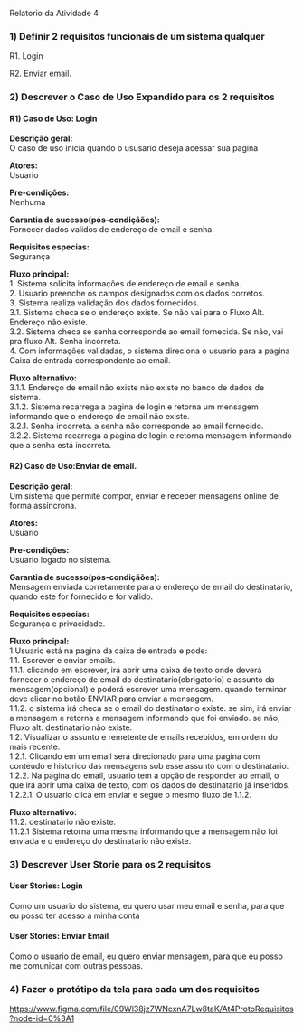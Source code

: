 Relatorio da Atividade 4

### 1) Definir 2 requisitos funcionais de um sistema qualquer
  
  R1. Login
  
  R2. Enviar email.
  
### 2) Descrever o Caso de Uso Expandido para os 2 requisitos 
  
  #### R1) **Caso de Uso: Login**
  
  **Descrição geral:**<br>
  O caso de uso inicia quando o ususario deseja acessar sua pagina
  
  **Atores:**<br>
  Usuario
  
  **Pre-condições:**<br>
  Nenhuma
  
  **Garantia de sucesso(pós-condiçãões):**<br>
  Fornecer dados validos de endereço de email e senha.
  
  **Requisitos especias:**<br>
  Segurança
  
  **Fluxo principal:**<br>
    1. Sistema solicita informações de endereço de email e senha. <br>
    2. Usuario preenche os campos designados com os dados corretos. <br>
    3. Sistema realiza validação dos dados fornecidos.<br>
    3.1. Sistema checa se o endereço existe. Se não vai para o Fluxo Alt. Endereço não existe. <br>
    3.2. Sistema checa se senha corresponde ao email fornecida. Se não, vai pra fluxo Alt. Senha incorreta. <br>
    4. Com informações validadas, o sistema direciona o usuario para a pagina Caixa de entrada correspondente ao email. <br>
  
  **Fluxo alternativo:**<br>
    3.1.1. Endereço de email não existe não existe no banco de dados de sistema.<br>
      3.1.2. Sistema recarrega a pagina de login e retorna um mensagem informando que o endereço de email não existe.<br>
    3.2.1. Senha incorreta.  a senha não corresponde ao email fornecido.<br>
      3.2.2. Sistema recarrega a pagina de login e retorna mensagem informando que a senha está incorreta.<br>
  
  #### R2) **Caso de Uso:Enviar de email.**
  
  **Descrição geral:**<br>
  Um sistema que permite compor, enviar e receber mensagens online de forma assíncrona.
  
  **Atores:**<br>
  Usuario

  **Pre-condições:**<br>
  Usuario logado no sistema.
  
  **Garantia de sucesso(pós-condiçãões):**<br>
  Mensagem enviada corretamente para o endereço de email do destinatario, quando este for fornecido e for valido.
  
  **Requisitos especias:**<br>
  Segurança e privacidade.
  
  **Fluxo principal:**<br>
    1.Usuario está na pagina da caixa de entrada e pode:<br>
      1.1. Escrever e enviar emails.<br>
        1.1.1. clicando em escrever, irá abrir uma caixa de texto onde deverá fornecer o endereço de email do destinatario(obrigatorio) e assunto da mensagem(opcional) e poderá escrever uma mensagem. quando terminar deve clicar no botão ENVIAR para enviar a mensagem.<br>
        1.1.2. o sistema irá checa se o email do destinatario existe. se sim, irá enviar a mensagem e retorna a mensagem informando que foi enviado. se não, Fluxo alt. destinatario não existe.<br>
      1.2. Visualizar o assunto e remetente de emails recebidos, em ordem do mais recente.<br>
        1.2.1. Clicando em um email será direcionado para uma pagina com conteudo e historico das mensagens sob esse assunto  com o destinatario.<br>
        1.2.2. Na pagina do email, usuario tem a opção de responder ao email, o que irá abrir uma caixa de texto, com os dados do destinatario já inseridos.<br>
          1.2.2.1. O usuario clica em enviar e segue o mesmo fluxo de 1.1.2.<br>
          
  **Fluxo alternativo:**<br>
  1.1.2. destinatario não existe.<br>
    1.1.2.1 Sistema retorna uma mesma informando que a mensagem não foi enviada e o endereço do destinatario não existe.<br>
  
### 3) Descrever User Storie para os 2 requisitos

#### User Stories: Login

Como um usuario do sistema, eu quero usar meu email e senha, para que eu posso ter acesso a minha conta 

#### User Stories: Enviar Email

Como o usuario de email, eu quero enviar mensagem, para que eu posso me comunicar com outras pessoas.

### 4) Fazer o protótipo da tela para cada um dos requisitos

https://www.figma.com/file/09Wl38jz7WNcxnA7Lw8taK/At4ProtoRequisitos?node-id=0%3A1
  

